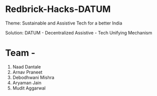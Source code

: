 # Redbrick-Hacks-DATUM

Theme: Sustainable and Assistive Tech for a better India

Solution: DATUM - Decentralized Assistive - Tech Unifying Mechanism

# Team - 
1. Naad Dantale
2. Arnav Praneet
3. Debodhwani Mishra 
4. Aryaman Jain
5. Mudit Aggarwal


